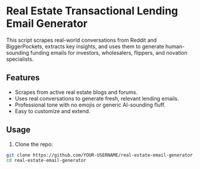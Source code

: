 # Real Estate Transactional Lending Email Generator

This script scrapes real-world conversations from Reddit and BiggerPockets, extracts key insights, and uses them to generate human-sounding funding emails for investors, wholesalers, flippers, and novation specialists.

## Features
- Scrapes from active real estate blogs and forums.
- Uses real conversations to generate fresh, relevant lending emails.
- Professional tone with no emojis or generic AI-sounding fluff.
- Easy to customize and extend.

## Usage

1. Clone the repo:

```bash
git clone https://github.com/YOUR-USERNAME/real-estate-email-generator.git
cd real-estate-email-generator
